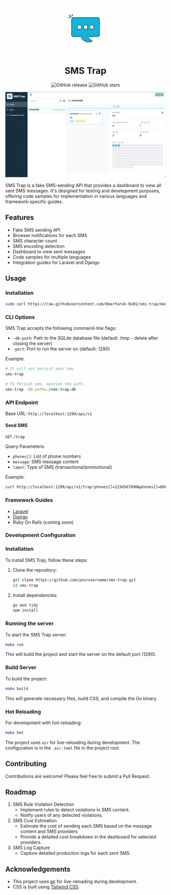 <p align="center">
  <img src='./public/sms-trap-logo.svg' width="150" alt="SMS Trap Logo">
</p>

<h1 align="center" style="border:none;">SMS Trap</h1>

<p align="center">
  <img src="https://img.shields.io/github/v/release/OmarFaruk-0x01/sms-trap" alt="GitHub release">
  <img src="https://img.shields.io/github/stars/OmarFaruk-0x01/sms-trap" alt="GitHub stars">
</p>

![SS1](./public/sms-trap-ss-1.png)

SMS Trap is a fake SMS-sending API that provides a dashboard to view all sent SMS messages. It's designed for testing and development purposes, offering code samples for implementation in various languages and framework-specific guides.

## Features

- Fake SMS sending API
- Browser notifications for each SMS
- SMS character count
- SMS encoding detection
- Dashboard to view sent messages
- Code samples for multiple languages
- Integration guides for Laravel and Django

## Usage

### Installation

```sh
sudo curl https://raw.githubusercontent.com/OmarFaruk-0x01/sms-trap/master/setup.sh | sh
```

### CLI Options

SMS Trap accepts the following command-line flags:

- `-db-path`: Path to the SQLite database file (default: /tmp - delete after closing the server)
- `-port`: Port to run the server on (default: 1290)

Example:

```sh
# It will not persist your sms
sms-trap
```

```sh
# To Persist sms, mention the path.
sms-trap -db-path=./sms-trap.db
```

### API Endpoint

Base URL: `http://localhost:1290/api/v1`

#### Send SMS

`GET` `/trap`

Query Parameters:

- `phones[]`: List of phone numbers
- `message`: SMS message content
- `label`: Type of SMS (transactional/promotional)

Example:

```sh
curl http://localhost:1290/api/v1/trap?phones[]=1234567890&phones[]=0987654321&message=Hello%20World&label=transactional
```

### Framework Guides

- [Laravel](https://github.com/OmarFaruk-0x01/sms-trap/tree/master/examples/laravel)
- [Django](https://github.com/OmarFaruk-0x01/sms-trap/tree/master/examples/django)
- Ruby On Rails (coming soon)

### Development Configuration

### Installation

To install SMS Trap, follow these steps:

1. Clone the repository:
   ```sh
   git clone https://github.com/yourusername/sms-trap.git
   cd sms-trap
   ```
2. Install dependencies:
   ```sh
   go mod tidy
   npm install
   ```

### Running the server

To start the SMS Trap server:

```sh
make run
```

This will build the project and start the server on the default port (1290).

### Build Server

To build the project:

```sh
make build
```

This will generate necessary files, build CSS, and compile the Go binary.

### Hot Reloading

For development with hot-reloading:

```sh
make hot
```

The project uses `air` for live-reloading during development. The configuration is in the `.air.toml` file in the project root.

## Contributing

Contributions are welcome! Please feel free to submit a Pull Request.

## Roadmap

1. SMS Rule Violation Detection
   - Implement rules to detect violations in SMS content.
   - Notify users of any detected violations.
2. SMS Cost Estimation
   - Estimate the cost of sending each SMS based on the message content and SMS providers
   - Provide a detailed cost breakdown in the dashboard for selected providers.
3. SMS Log Capture
   - Capture detailed production logs for each sent SMS.

## Acknowledgements

- This project uses [air](https://github.com/cosmtrek/air) for live-reloading during development.
- CSS is built using [Tailwind CSS](https://tailwindcss.com/).
